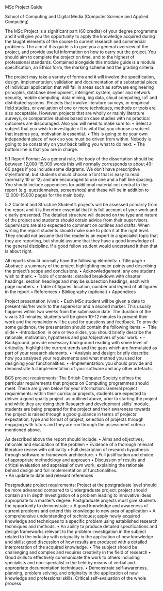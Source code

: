 MSc Project Guide

School of Computing and Digital Media
(Computer Science and Applied Computing)

The MSc Project is a significant part (60 credits) of your degree programme and it will give you the opportunity to apply the knowledge acquired during the taught elements of the course to current research and commercial problems. 
The aim of this guide is to give you a general overview of the project, and provide useful information on how to carry out the project. You should aim to complete the project on time, and to the highest of professional standards. Contained alongside this module guide is a module specification, an Ethics form, the marking scheme and the grading criteria.

The project may take a variety of forms and it will involve the specification, design, implementation, validation and documentation of a substantial piece of individual application that will fall in areas such as software engineering principles, database development, intelligent system, cyber and network security, mobile computing, data mining, big data, cloud computing, IoT and distributed systems. Projects that involve literature surveys, or empirical field studies, or evaluation of one or more techniques, methods or tools are also acceptable. However, projects that are wholly or mainly literature surveys, or comparative studies based on case studies with no practical outcomes are discouraged. Also you will need to make sure to:
•	Select a subject that you wish to investigate
•	It is vital that you choose a subject that inspires you, motivation is essential. 
•	This is going to be your own independent piece of work so you must be driven from within. Nobody is going to be constantly on your back telling you what to do next. 
•	The bottom line is that you are in charge.

5.1 Report Format
As a general rule, the body of the dissertation should be between 12,000-15,000 words this will normally corresponds to about 40-60 pages if you include some diagrams. We don’t have prescriptive style/format, but students should choose a font that is easy to read (normally 10 or 12) and are encouraged to use one and a half line spacing. You should include appendices for additional material not central to the report (e.g. questionnaires, screenshots) and these will be in addition to 12,000-15,000 pages for the main body.

5.2 Content and Structure
Student’s projects will be assessed primarily from the report and it is therefore essential that it is full account of your work and clearly presented. The detailed structure will depend on the type and nature of the project and students should obtain advice from their supervisors. Supervisors are also expected to comment on outlines and drafts. When writing the report students should make sure to pitch it at the right level. They should not assume that the reader is an expert in a specialist topic that they are reporting, but should assume that they have a good knowledge of the general discipline. If a good fellow student would understand it then that is about right.

All reports should normally have the following elements:
•	Title page
•	Abstract: a summary of the project highlighting major points and describing the project’s scope and conclusions.
•	Acknowledgement: any one student wish to thank.
•	Table of contents: detailed breakdown with chapter headings, section headings and may be subsection headings, each with page numbers.
•	Table of figures: location, number and legend  of all figures in the report
•	References
•	Bibliography (optional)
•	Appendices

Project presentation (viva):
•	Each MSc student will be given a date to present his/her work to the supervisor and a second marker. This usually happens within two weeks from the submission date. The duration of the viva is 30 minutes; students will be given 10-12 minutes to present their work and the remainder will be used for questions and feedback. To provide some guidance, the presentation should contain the following items:
•	-Title slide
•	-Introduction: in one or two slides, you should briefly describe the rationale, motivation, hypothesis and goal/objectives of your work.
•	-Background: provide necessary background reading with some level of criticality; highlight the current trends and the gaps which are formulated as part of your research elements.
•	-Analysis and design: briefly describe how you analysed your requirements and what method you used for designing your functionalities.
•	-Implementation: you should provide and demonstrate full implementation of your software and any other artefacts.

BCS project requirements:
The British Computer Society defines the particular requirements that projects on Computing programmes should meet. These are given below for your information: 
General project requirements: within their curricular projects, students are expected to deliver a good quality project. as outlined above, prior to starting the project and while they are doing their Research and development skills’ module, students are being prepared for the project and their awareness towards the project is raised through a good guidance in terms of projects’ expectation, type and format of project, selection of projects through engaging with tutors and they are run through the assessment criteria mentioned above.

As described above the report should include:
•	Aims and objectives, rationale and elucidation of the problem
•	Evidence of a thorough relevant literature review with criticality
•	Full description of research hypothesis through software or framework architecture.
•	Full justification and choice of appropriate methodology and approach
•	Discussion of results and critical evaluation and appraisal of own work; explaining the rationale behind design and full implementation of functionalities.   
•	 An update to date and relevant references

Postgraduate project requirements: Project at the postgraduate level should be more advanced compared to Undergraduate project; project should contain an in depth investigation of a problem leading to innovative ideas appropriate to a master’s degree.
Postgraduate projects must give students the opportunity to demonstrate;
•	A good knowledge and awareness of current problems and extend this knowledge to new area of application
•	A comprehensive understanding of techniques; apply newly acquired knowledge and techniques to a specific problem using established research techniques and methods.
•	An ability to produce detailed specifications and design frameworks relevant to the problem investigation in the subject related to the industry with originality in the application of new knowledge and skills; good discussion of how results are produced with a detailed interpretation of the acquired knowledge.
•	The subject should be challenging and complex and requires creativity in the field of research
•	Good skills to effectively communicate the work to others including specialists and non-specialist in the field by means of verbal and appropriate documentation techniques. 
•	Demonstrate self-awareness, planning, problem solving, and originality in the application of new knowledge and professional skills.
Critical self-evaluation of the whole process


